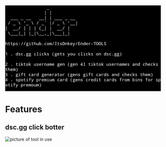 ![picture of tool in use](ender1.jpg)

# Features

## dsc.gg click botter 

![picture of tool in use](dsccgg.jpg)
